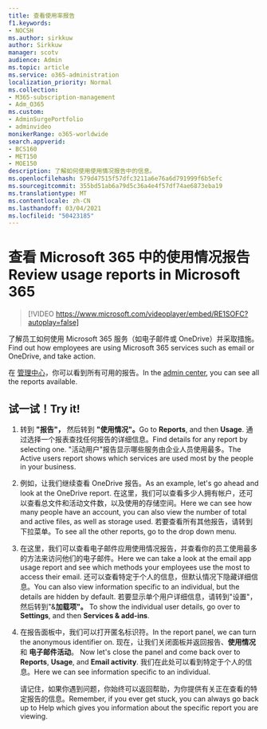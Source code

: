 ```yaml
---
title: 查看使用率报告
f1.keywords:
- NOCSH
ms.author: sirkkuw
author: Sirkkuw
manager: scotv
audience: Admin
ms.topic: article
ms.service: o365-administration
localization_priority: Normal
ms.collection:
- M365-subscription-management
- Adm_O365
ms.custom:
- AdminSurgePortfolio
- adminvideo
monikerRange: o365-worldwide
search.appverid:
- BCS160
- MET150
- MOE150
description: 了解如何使用使用情况报告中的信息。
ms.openlocfilehash: 579d47515f57dfc3211a6e76a6d791999f6b5efc
ms.sourcegitcommit: 355bd51ab6a79d5c36a4e4f57df74ae6873eba19
ms.translationtype: MT
ms.contentlocale: zh-CN
ms.lasthandoff: 03/04/2021
ms.locfileid: "50423185"
---
```

# <a name="review-usage-reports-in-microsoft-365"></a><span data-ttu-id="0ae99-103">查看 Microsoft 365 中的使用情况报告</span><span class="sxs-lookup"><span data-stu-id="0ae99-103">Review usage reports in Microsoft 365</span></span>

> [!VIDEO https://www.microsoft.com/videoplayer/embed/RE1SOFC?autoplay=false]

<span data-ttu-id="0ae99-104">了解员工如何使用 Microsoft 365 服务（如电子邮件或 OneDrive）并采取措施。</span><span class="sxs-lookup"><span data-stu-id="0ae99-104">Find out how employees are using Microsoft 365 services such as email or OneDrive, and take action.</span></span>

<span data-ttu-id="0ae99-105">在 [管理中心](https://admin.microsoft.com)，你可以看到所有可用的报告。</span><span class="sxs-lookup"><span data-stu-id="0ae99-105">In the [admin center](https://admin.microsoft.com), you can see all the reports available.</span></span>

## <a name="try-it"></a><span data-ttu-id="0ae99-106">试一试！</span><span class="sxs-lookup"><span data-stu-id="0ae99-106">Try it!</span></span>

1. <span data-ttu-id="0ae99-107">转到 **"报告"，** 然后转到 **"使用情况"。**</span><span class="sxs-lookup"><span data-stu-id="0ae99-107">Go to **Reports**, and then **Usage**.</span></span> <span data-ttu-id="0ae99-108">通过选择一个报表查找任何报告的详细信息。</span><span class="sxs-lookup"><span data-stu-id="0ae99-108">Find details for any report by selecting one.</span></span> <span data-ttu-id="0ae99-109">"活动用户"报告显示哪些服务由企业人员使用最多。</span><span class="sxs-lookup"><span data-stu-id="0ae99-109">The Active users report shows which services are used most by the people in your business.</span></span>
1. <span data-ttu-id="0ae99-110">例如，让我们继续查看 OneDrive 报告。</span><span class="sxs-lookup"><span data-stu-id="0ae99-110">As an example, let's go ahead and look at the OneDrive report.</span></span> <span data-ttu-id="0ae99-111">在这里，我们可以查看多少人拥有帐户，还可以查看总文件和活动文件数，以及使用的存储空间。</span><span class="sxs-lookup"><span data-stu-id="0ae99-111">Here we can see how many people have an account, you can also view the number of total and active files, as well as storage used.</span></span> <span data-ttu-id="0ae99-112">若要查看所有其他报告，请转到下拉菜单。</span><span class="sxs-lookup"><span data-stu-id="0ae99-112">To see all the other reports, go to the drop down menu.</span></span>
1. <span data-ttu-id="0ae99-113">在这里，我们可以查看电子邮件应用使用情况报告，并查看你的员工使用最多的方法来访问他们的电子邮件。</span><span class="sxs-lookup"><span data-stu-id="0ae99-113">Here we can take a look at the email app usage report and see which methods your employees use the most to access their email.</span></span> <span data-ttu-id="0ae99-114">还可以查看特定于个人的信息，但默认情况下隐藏详细信息。</span><span class="sxs-lookup"><span data-stu-id="0ae99-114">You can also view information specific to an individual, but the details are hidden by default.</span></span> <span data-ttu-id="0ae99-115">若要显示单个用户详细信息，请转到"设置"，然后转到"&**加载项"。** </span><span class="sxs-lookup"><span data-stu-id="0ae99-115">To show the individual user details, go over to **Settings**, and then **Services & add-ins**.</span></span>
1. <span data-ttu-id="0ae99-116">在报告面板中，我们可以打开匿名标识符。</span><span class="sxs-lookup"><span data-stu-id="0ae99-116">In the report panel, we can turn the anonymous identifier on.</span></span> <span data-ttu-id="0ae99-117">现在，让我们关闭面板并返回报告、**使用情况** 和 **电子邮件活动**。 </span><span class="sxs-lookup"><span data-stu-id="0ae99-117">Now let's close the panel and come back over to **Reports**, **Usage**, and **Email activity**.</span></span> <span data-ttu-id="0ae99-118">我们在此处可以看到特定于个人的信息。</span><span class="sxs-lookup"><span data-stu-id="0ae99-118">Here we can see information specific to an individual.</span></span>

    <span data-ttu-id="0ae99-119">请记住，如果你遇到问题，你始终可以返回帮助，为你提供有关正在查看的特定报告的信息。</span><span class="sxs-lookup"><span data-stu-id="0ae99-119">Remember, if you ever get stuck, you can always go back up to Help which gives you information about the specific report you are viewing.</span></span>